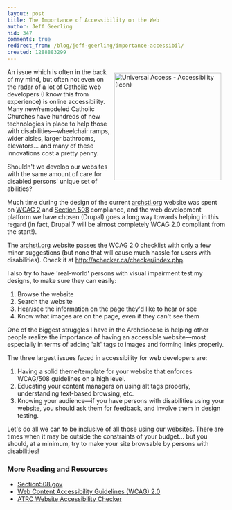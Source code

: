 ```yaml
---
layout: post
title: The Importance of Accessibility on the Web
author: Jeff Geerling
nid: 347
comments: true
redirect_from: /blog/jeff-geerling/importance-accessibil/
created: 1288883299
---
```

<p><img src="http://www.opensourcecatholic.com/sites/opensourcecatholic.com/files/user-uploads/oscatholic/universal-access.png" alt="Universal Access - Accessibility (Icon)" style="float: right; width: 247px; height: 248px; border-width: 0px; border-style: solid; margin: 10px;" />An issue which is often in the back of my mind, but often not even on the radar of a lot of Catholic web developers (I know this from experience) is online accessibility. Many new/remodeled Catholic Churches have hundreds of new technologies in place to help those with disabilities—wheelchair ramps, wider aisles, larger bathrooms, elevators... and many of these innovations cost a pretty penny.</p>
<p>Shouldn't we develop our websites with the same amount of care for disabled persons' unique set of abilities?</p>
<p>Much time during the design of the current <a href="http://archstl.org/">archstl.org</a> website was spent on <a href="http://www.w3.org/TR/WCAG20/">WCAG 2</a> and <a href="http://www.section508.gov/docs/Section%20508%20Standards%20Guide.pdf">Section 508</a> compliance, and the web development platform we have chosen (Drupal) goes a long way towards helping in this regard (in fact, Drupal 7 will be almost completely WCAG 2.0 compliant from the start!).</p>
<p>The <a href="http://archstl.org/">archstl.org</a> website passes the WCAG 2.0 checklist with only a few minor suggestions (but none that will cause much hassle for users with disabilities). Check it at <a href="http://achecker.ca/checker/index.php">http://achecker.ca/checker/index.php</a>.</p>
<p>I also try to have 'real-world' persons with visual impairment test my designs, to make sure they can easily:</p>
<ol>
<li>Browse the website</li>
<li>Search the website</li>
<li>Hear/see the information on the page they'd like to hear or see</li>
<li>Know what images are on the page, even if they can't see them</li>
</ol> <!--break-->
<p>One of the biggest struggles I have in the Archdiocese is helping other people realize the importance of having an accessible website—most especially in terms of adding 'alt' tags to images and forming links properly.</p>
<p>The three largest issues faced in accessibility for web developers are:</p>
<ol>
<li>Having a solid theme/template for your website that enforces WCAG/508 guidelines on a high level.</li>
<li>Educating your content managers on using alt tags properly, understanding text-based browsing, etc.</li>
<li>Knowing your audience—if you have persons with disabilities using your website, you should ask them for feedback, and involve them in design testing.</li>
</ol>
<p>Let's do all we can to be inclusive of all those using our websites. There are times when it may be outside the constraints of your budget... but you should, at a minimum, try to make your site browsable by persons with disabilities!</p>
<h3>More Reading and Resources</h3>
<ul>
<li><a href="http://www.section508.gov/index.cfm?fuseAction=stds">Section508.gov</a></li>
<li><a href="http://www.w3.org/TR/WCAG20/">Web Content Accessibility Guidelines (WCAG) 2.0</a></li>
<li><a href="http://achecker.ca/checker/index.php">ATRC Website Accessibility Checker</a></li>
</ul>
